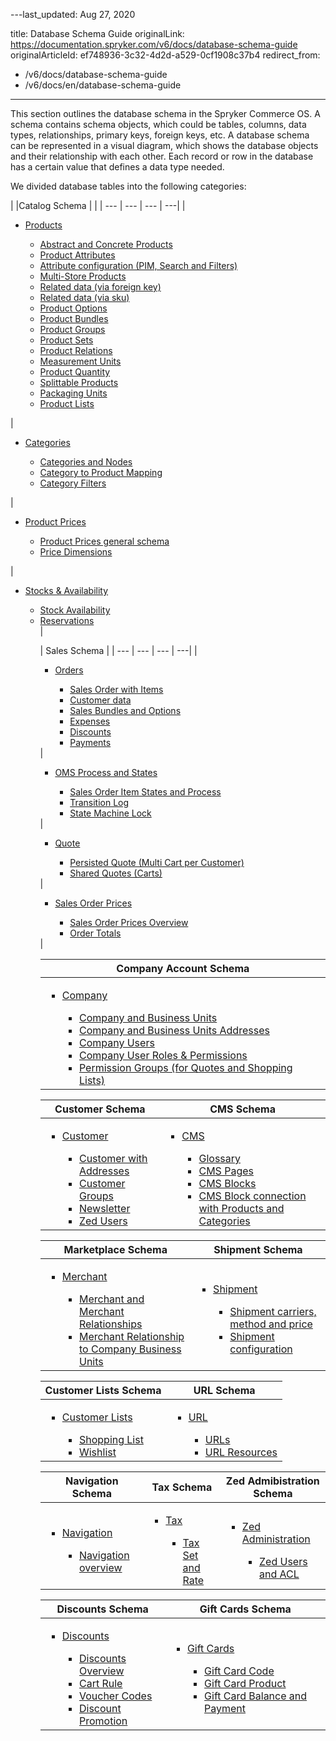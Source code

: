 ---last_updated: Aug 27, 2020

title: Database Schema Guide
originalLink: https://documentation.spryker.com/v6/docs/database-schema-guide
originalArticleId: ef748936-3c32-4d2d-a529-0cf1908c37b4
redirect_from:
  - /v6/docs/database-schema-guide
  - /v6/docs/en/database-schema-guide
---

    
This section outlines the database schema in the Spryker Commerce OS. A schema contains schema objects, which could be tables, columns, data types, relationships, primary keys, foreign keys, etc. A database schema can be represented in a visual diagram, which shows the database objects and their relationship with each other. Each record or row in the database has a certain value that defines a data type needed.

We divided database tables into the following categories:
<div class='table-head-normalize'></div>

|  |Catalog Schema | |
| --- | --- | --- | ---| 
| <ul><li>[Products](/docs/scos/dev/database-schema-guide/202009.0/catalog-schema.html#products)</li><ul><li>[Abstract and Concrete Products](/docs/scos/dev/database-schema-guide/202009.0/catalog-schema.html#abstract-and-concrete-products)</li><li>[Product Attributes](/docs/scos/dev/database-schema-guide/202009.0/catalog-schema.html#product-attributes)</li><li>[Attribute configuration (PIM, Search and Filters)](/docs/scos/dev/database-schema-guide/202009.0/catalog-schema.html#attribute-configuration--pim--search-and-filters-)</li><li>[Multi-Store Products](/docs/scos/dev/database-schema-guide/202009.0/catalog-schema.html#multi-store-products)</li><li>[Related data (via foreign key)](/docs/scos/dev/database-schema-guide/202009.0/catalog-schema.html#related-data--via-foreign-key-)</li><li>[Related data (via sku)](/docs/scos/dev/database-schema-guide/202009.0/catalog-schema.html#related-data--via-sku-)</li><li>[Product Options](/docs/scos/dev/database-schema-guide/202009.0/catalog-schema.html#product-options)</li><li>[Product Bundles](/docs/scos/dev/database-schema-guide/202009.0/catalog-schema.html#product-bundles)</li><li>[Product Groups](/docs/scos/dev/database-schema-guide/202009.0/catalog-schema.html#product-groups)</li><li>[Product Sets](/docs/scos/dev/database-schema-guide/202009.0/catalog-schema.html#product-sets)</li><li>[Product Relations](/docs/scos/dev/database-schema-guide/202009.0/catalog-schema.html#product-relations)</li><li>[Measurement Units](/docs/scos/dev/database-schema-guide/202009.0/catalog-schema.html#measurement-units)</li><li>[Product Quantity](/docs/scos/dev/database-schema-guide/202009.0/catalog-schema.html#product-quantity)</li><li>[Splittable Products](/docs/scos/dev/database-schema-guide/202009.0/catalog-schema.html#splittable-products)</li><li>[Packaging Units](/docs/scos/dev/database-schema-guide/202009.0/catalog-schema.html#packaging-units)</li><li>[Product Lists](/docs/scos/dev/database-schema-guide/202009.0/catalog-schema.html#product-lists)</li></ul></ul> | <ul><li>[Categories](/docs/scos/dev/database-schema-guide/202009.0/catalog-schema.html#categories)</li><ul><li>[Categories and Nodes](/docs/scos/dev/database-schema-guide/202009.0/catalog-schema.html#categories-and-nodes)</li><li>[Category to Product Mapping](/docs/scos/dev/database-schema-guide/202009.0/catalog-schema.html#category-to-product-mapping)</li><li>[Category Filters](/docs/scos/dev/database-schema-guide/202009.0/catalog-schema.html#category-filters)</li></ul></ul> | <ul><li>[Product Prices](/docs/scos/dev/database-schema-guide/202009.0/catalog-schema.html#product-prices)</li><ul><li>[Product Prices general schema](/docs/scos/dev/database-schema-guide/202009.0/catalog-schema.html#general-schema)</li><li>[Price Dimensions](/docs/scos/dev/database-schema-guide/202009.0/catalog-schema.html#price-dimensions)</li></ul></ul> | <ul><li>[Stocks & Availability](/docs/scos/dev/database-schema-guide/202009.0/catalog-schema.html#stock---availability)</li><ul><li>[Stock Availability](/docs/scos/dev/database-schema-guide/202009.0/catalog-schema.html#stock)</li><li>[Reservations](/docs/scos/dev/database-schema-guide/202009.0/catalog-schema.html#reservations)</li> |

| Sales Schema |
| --- | --- | --- | ---| 
|<ul><li>[Orders](/docs/scos/dev/database-schema-guide/202009.0/sales-schema.html#orders)</li><ul><li>[Sales Order with Items](/docs/scos/dev/database-schema-guide/202009.0/sales-schema.html#sales-order-with-items)</li><li>[Customer data](/docs/scos/dev/database-schema-guide/202009.0/sales-schema.html#customer-data)</li><li>[Sales Bundles and Options](/docs/scos/dev/database-schema-guide/202009.0/sales-schema.html#sales-bundles-and-options)</li><li>[Expenses](/docs/scos/dev/database-schema-guide/202009.0/sales-schema.html#expenses)</li><li>[Discounts](/docs/scos/dev/database-schema-guide/202009.0/sales-schema.html#discounts)</li><li>[Payments](/docs/scos/dev/database-schema-guide/202009.0/sales-schema.html#payments)</li></ul></ul> |<ul><li>[OMS Process and States](/docs/scos/dev/database-schema-guide/202009.0/sales-schema.html#oms-process-and-states)</li><ul><li>[Sales Order Item States and Process](/docs/scos/dev/database-schema-guide/202009.0/sales-schema.html#sales-order-item-states-and-process)</li><li>[Transition Log](/docs/scos/dev/database-schema-guide/202009.0/sales-schema.html#transition-log)</li><li>[State Machine Lock](/docs/scos/dev/database-schema-guide/202009.0/sales-schema.html#state-machine-lock)</li></ul></ul> | <ul><li>[Quote](/docs/scos/dev/database-schema-guide/202009.0/sales-schema.html#quote)</li><ul><li>[Persisted Quote (Multi Cart per Customer)](/docs/scos/dev/database-schema-guide/202009.0/sales-schema.html#persisted-quote--multi-cart-per-customer-)</li><li>[Shared Quotes (Carts)](/docs/scos/dev/database-schema-guide/202009.0/sales-schema.html#shared-quotes--carts-)</li></ul></ul> | <ul><li>[Sales Order Prices](/docs/scos/dev/database-schema-guide/202009.0/sales-schema.html#sales-order-prices)</li><ul><li>[Sales Order Prices Overview](/docs/scos/dev/database-schema-guide/202009.0/sales-schema.html#overview)</li><li>[Order Totals](/docs/scos/dev/database-schema-guide/202009.0/sales-schema.html#order-totals)</li></ul></ul> |

| Company Account Schema |
| --- |
| <ul><li>[Company](/docs/scos/dev/database-schema-guide/202009.0/company-account-schema.html#company)</li><ul><li>[Company and Business Units](/docs/scos/dev/database-schema-guide/202009.0/company-account-schema.html#company-and-business-units)</li><li>[Company and Business Units Addresses](/docs/scos/dev/database-schema-guide/202009.0/company-account-schema.html#company-and-business-unit-addresses)</li><li>[Company Users](/docs/scos/dev/database-schema-guide/202009.0/company-account-schema.html#company-users)</li><li>[Company User Roles & Permissions](/docs/scos/dev/database-schema-guide/202009.0/company-account-schema.html#company-user-roles---permissions)</li><li>[Permission Groups (for Quotes and Shopping Lists)](/docs/scos/dev/database-schema-guide/202009.0/company-account-schema.html#permission-groups--for-quotes-and-shopping-lists-)</li></ul></ul> |

| Customer Schema | CMS Schema |
| --- | --- |
|<ul><li>[Customer](/docs/scos/dev/database-schema-guide/202009.0/customer-schema.html#customer-schema)</li><ul><li>[Customer with Addresses](/docs/scos/dev/database-schema-guide/202009.0/customer-schema.html#customer-with-addresses)</li><li>[Customer Groups](/docs/scos/dev/database-schema-guide/202009.0/customer-schema.html#customer-groups)</li><li>[Newsletter](/docs/scos/dev/database-schema-guide/202009.0/customer-schema.html#newsletter)</li><li>[Zed Users](/docs/scos/dev/database-schema-guide/202009.0/customer-schema.html#zed-users)</li></ul></ul> | <ul><li>[CMS](/docs/scos/dev/database-schema-guide/202009.0/cms-schema.html#cms) </li><ul><li>[Glossary](/docs/scos/dev/database-schema-guide/202009.0/cms-schema.html#glossary)</li><li>[CMS Pages](/docs/scos/dev/database-schema-guide/202009.0/cms-schema.html#cms-pages)</li><li>[CMS Blocks](/docs/scos/dev/database-schema-guide/202009.0/cms-schema.html#cms-blocks)</li><li>[CMS Block connection with Products and Categories](/docs/scos/dev/database-schema-guide/202009.0/cms-schema.html#cms-block-connection-with-products-and-categories)</li></ul></ul> |

| Marketplace Schema | Shipment Schema |
| --- | --- |
|<ul><li>[Merchant](/docs/scos/dev/database-schema-guide/202009.0/marketplace-schema.html#merchant)</li><ul><li>[Merchant and Merchant Relationships](/docs/scos/dev/database-schema-guide/202009.0/marketplace-schema.html#merchant-and-merchant-relationships)</li><li>[Merchant Relationship to Company Business Units](/docs/scos/dev/database-schema-guide/202009.0/marketplace-schema.html#merchant-relationship-to-company-business-units)</li></ul></ul> | <ul><li>[Shipment](/docs/scos/dev/database-schema-guide/202009.0/shipment-schema.html#shipment)</li><ul><li>[Shipment carriers, method and price](/docs/scos/dev/database-schema-guide/202009.0/shipment-schema.html#shipment-carriers--method-and-price)</li><li>[Shipment configuration](/docs/scos/dev/database-schema-guide/202009.0/shipment-schema.html#shipment-configuration)</li></ul></ul> |

| Customer Lists Schema | URL Schema |
| --- | --- |
|<ul><li>[Customer Lists](/docs/scos/dev/database-schema-guide/202009.0/customer-lists-schema.html#customer-lists)</li><ul><li>[Shopping List](/docs/scos/dev/database-schema-guide/202009.0/customer-lists-schema.html#shopping-list)</li><li>[Wishlist](/docs/scos/dev/database-schema-guide/202009.0/customer-lists-schema.html#wishlist)</li></ul></ul> | <ul><li>[URL](/docs/scos/dev/database-schema-guide/202009.0/url-schema.html#url)</li><ul><li>[URLs](/docs/scos/dev/database-schema-guide/202009.0/url-schema.html#urls)</li><li>[URL Resources](/docs/scos/dev/database-schema-guide/202009.0/url-schema.html#url-resources)</li></ul></ul> |

| Navigation Schema | Tax Schema | Zed Admibistration Schema |
| --- | --- | --- |
|<ul><li>[Navigation](/docs/scos/dev/database-schema-guide/202009.0/navigation-schema.html#navigation)</li><ul><li>[Navigation overview](/docs/scos/dev/database-schema-guide/202009.0/navigation-schema.html#navigation-overview)</li></ul></ul> | <ul><li> [Tax](/docs/scos/dev/database-schema-guide/202009.0/tax-schema.html#tax)</li><ul><li>[Tax Set and Rate](/docs/scos/dev/database-schema-guide/202009.0/tax-schema.html#tax-set-and-rate)</li></ul></ul> | <ul><li> [Zed Administration](/docs/scos/dev/database-schema-guide/202009.0/zed-administration-schema.html#zed-administration)</li><ul><li>[Zed Users and ACL](/docs/scos/dev/database-schema-guide/202009.0/zed-administration-schema.html#zed-users-and-acl)</li></ul></ul> |

| Discounts Schema | Gift Cards Schema |
| --- | --- |
|<ul><li> [Discounts](/docs/scos/dev/database-schema-guide/202009.0/discounts-schema.html#discounts)</li><ul><li>[Discounts Overview](/docs/scos/dev/database-schema-guide/202009.0/discounts-schema.html#overview)</li><li>[Cart Rule](/docs/scos/dev/database-schema-guide/202009.0/discounts-schema.html#cart-rule)</li><li>[Voucher Codes](/docs/scos/dev/database-schema-guide/202009.0/discounts-schema.html#voucher-codes)</li><li>[Discount Promotion](/docs/scos/dev/database-schema-guide/202009.0/discounts-schema.html#discount-promotion)</li></ul></ul> | <ul><li> [Gift Cards](/docs/scos/dev/database-schema-guide/202009.0/gift-cards-schema.html#gift-cards)</li><ul><li>[Gift Card Code](/docs/scos/dev/database-schema-guide/202009.0/gift-cards-schema.html#gift-card-code)</li><li>[Gift Card Product](/docs/scos/dev/database-schema-guide/202009.0/gift-cards-schema.html#gift-card-product)</li><li>[Gift Card Balance and Payment](/docs/scos/dev/database-schema-guide/202009.0/gift-cards-schema.html#gift-card-balance-and-payment)</li></ul></ul> |
